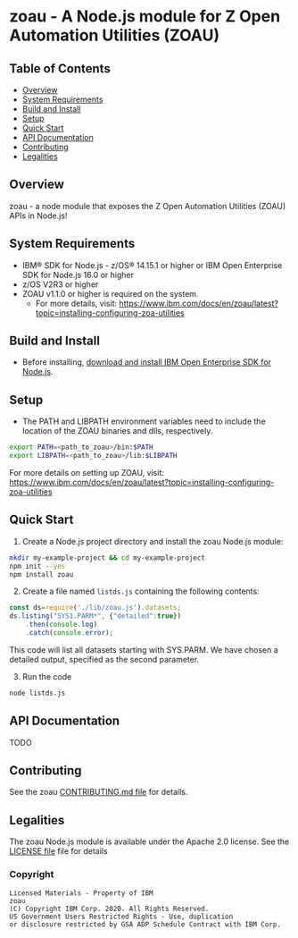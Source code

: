 # zoau - A Node.js module for Z Open Automation Utilities (ZOAU)

## Table of Contents

 * [Overview](#overview)
 * [System Requirements](#system-requirements)
 * [Build and Install](#build-and-install)
 * [Setup](#setup)
 * [Quick Start](#quick-start)
 * [API Documentation](#api-documentation)
 * [Contributing](#contributing)
 * [Legalities](#legalities)

## Overview

zoau - a node module that exposes the Z Open Automation Utilities (ZOAU)
APIs in Node.js!

## System Requirements

* IBM® SDK for Node.js - z/OS® 14.15.1 or higher or IBM Open Enterprise SDK for Node.js 16.0 or higher
* z/OS V2R3 or higher
* ZOAU v1.1.0 or higher is required on the system.
  * For more details, visit: 
    https://www.ibm.com/docs/en/zoau/latest?topic=installing-configuring-zoa-utilities

## Build and Install

* Before installing, [download and install IBM Open Enterprise SDK for Node.js](https://www.ibm.com/products/sdk-nodejs-compiler-zos).

## Setup

* The PATH and LIBPATH environment variables need to include the location of the ZOAU
binaries and dlls, respectively.
``` bash
export PATH=<path_to_zoau>/bin:$PATH
export LIBPATH=<path_to_zoau>/lib:$LIBPATH
```
For more details on setting up ZOAU, visit:
https://www.ibm.com/docs/en/zoau/latest?topic=installing-configuring-zoa-utilities

## Quick Start

1. Create a Node.js project directory and install the zoau Node.js module:
```bash
mkdir my-example-project && cd my-example-project
npm init --yes
npm install zoau
```

2. Create a file named `listds.js` containing the following contents:

```js
const ds=require('./lib/zoau.js').datasets;
ds.listing("SYS1.PARM*", {"detailed":true})
	.then(console.log)
	.catch(console.error);
```

This code will list all datasets starting with SYS.PARM.  We have chosen
a detailed output, specified as the second parameter.

3.  Run the code
```bash
node listds.js
```

## API Documentation

TODO

## Contributing

See the zoau [CONTRIBUTING.md file](CONTRIBUTING.md) for details.

## Legalities

The zoau Node.js module is available under the Apache 2.0 license. See the [LICENSE 
file](LICENSE) file for details

### Copyright

```
Licensed Materials - Property of IBM
zoau
(C) Copyright IBM Corp. 2020. All Rights Reserved.
US Government Users Restricted Rights - Use, duplication
or disclosure restricted by GSA ADP Schedule Contract with IBM Corp.
```
